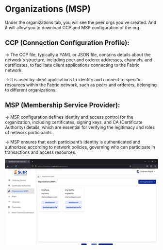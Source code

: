 # Organizations (MSP)

Under the organizations tab, you will see the peer orgs you’ve created. And it will allow you to download CCP and MSP configuration of the org. 

## CCP (Connection Configuration Profile): 

-> The CCP file, typically a YAML or JSON file, contains details about the network's structure, including peer and orderer addresses, channels, and certificates, to facilitate client applications connecting to the Fabric network. </br>

-> It is used by client applications to identify and connect to specific resources within the Fabric network, such as peers and orderers, belonging to different organizations. </br>

## MSP (Membership Service Provider): 

-> MSP configuration defines identity and access control for the organization, including certificates, signing keys, and CA (Certificate Authority) details, which are essential for verifying the legitimacy and roles of network participants. </br>

-> MSP ensures that each participant’s identity is authenticated and authorized according to network policies, governing who can participate in transactions and access resources. </br>

 ![organizations](assets/organizations.png)